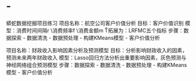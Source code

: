 # -
蟒蛇数据挖掘项目练习
项目名称：航空公司客户价值分析
目标：客户价值识别
模型：消费时间间隔r \消费频率f \消费金额m
      Ť拓展为：LRFMC五个指标
步骤：数据探索 - 数据清洗 - 数据预处理 - 构建KMeans模型 - 客户价值分析

项目名称：财政收入影响因素分析及预测模型
目标：分析影响财政收入的因素，预测未来两年财政收入
模型：Lasso回归方法分析出重要影响因素，灰色预测与神经网络组合预测模型
步骤：数据探索 - 数据清洗 - 数据预处理 - 构建KMeans模型 - 客户价值分析
